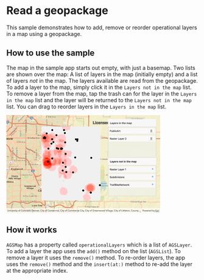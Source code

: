 # Read a geopackage

This sample demonstrates how to add, remove or reorder operational layers in a map using a geopackage.

## How to use the sample

The map in the sample app starts out empty, with just a basemap. Two lists are shown over the map: A list of layers in the map (initially empty) and a list of layers _not_ in the map. The layers available are read from the geopackage. To add a layer to the map, simply click it in the `Layers not in the map` list. To remove a layer from the map, tap the trash can for the layer in the `Layers in the map` list and the layer will be returned to the `Layers not in the map` list. You can drag to reorder layers in the `Layers in the map` list.

![](image1.png)

## How it works

`AGSMap` has a property called `operationalLayers` which is a list of `AGSLayer`. To add a layer the app uses the `add()` method on the list (`AGSList`). To remove a layer it uses the `remove()` method. To re-order layers, the app uses the `remove()` method and the `insert(at:)` method to re-add the layer at the appropriate index.
